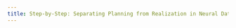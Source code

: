 ```yaml
---
title: Step-by-Step: Separating Planning from Realization in Neural Data-to-Text Generation.
---
```

